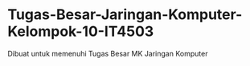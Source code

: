 # Tugas-Besar-Jaringan-Komputer-Kelompok-10-IT4503
Dibuat untuk memenuhi Tugas Besar MK Jaringan Komputer
